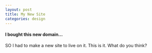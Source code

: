 ```yaml
---
layout: post
title: My New Site
categories: design
---
```


#### I bought this new domain...

SO I had to make a new site to live on it. This is it. What do you think?
